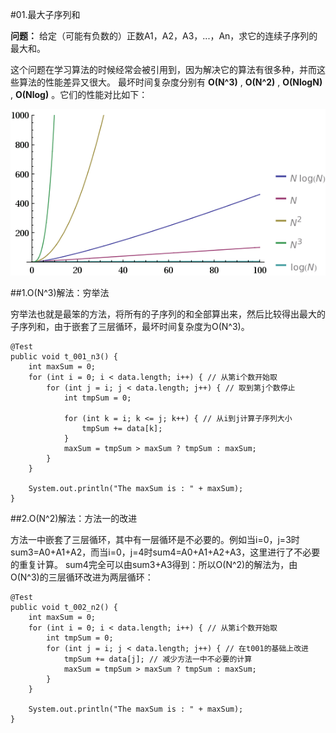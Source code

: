 #01.最大子序列和

 **问题：** 给定（可能有负数的）正数A1，A2，A3，...，An，求它的连续子序列的最大和。
 
 这个问题在学习算法的时候经常会被引用到，因为解决它的算法有很多种，并而这些算法的性能差异又很大。
 最坏时间复杂度分别有 **O(N^3)** , **O(N^2)** , **O(NlogN)** , **O(Nlog)** 。它们的性能对比如下：
 
 <img src="images/01-01.gif"/>
 
##1.O(N^3)解法：穷举法
 
 穷举法也就是最笨的方法，将所有的子序列的和全部算出来，然后比较得出最大的子序列和，由于嵌套了三层循环，最坏时间复杂度为O(N^3)。
 
	@Test
	public void t_001_n3() {
		int maxSum = 0;
		for (int i = 0; i < data.length; i++) { // 从第i个数开始取
			for (int j = i; j < data.length; j++) { // 取到第j个数停止
				int tmpSum = 0;

				for (int k = i; k <= j; k++) { // 从i到j计算子序列大小
					tmpSum += data[k];
				}
				maxSum = tmpSum > maxSum ? tmpSum : maxSum;
			}
		}

		System.out.println("The maxSum is : " + maxSum);
	}
	
##2.O(N^2)解法：方法一的改进

 方法一中嵌套了三层循环，其中有一层循环是不必要的。例如当i=0，j=3时sum3=A0+A1+A2，而当i=0，j=4时sum4=A0+A1+A2+A3，这里进行了不必要的重复计算。
 sum4完全可以由sum3+A3得到：所以O(N^2)的解法为，由O(N^3)的三层循环改进为两层循环：
 
	@Test
	public void t_002_n2() {
		int maxSum = 0;
		for (int i = 0; i < data.length; i++) { // 从第i个数开始取
			int tmpSum = 0;
			for (int j = i; j < data.length; j++) { // 在t001的基础上改进
				tmpSum += data[j]; // 减少方法一中不必要的计算
				maxSum = tmpSum > maxSum ? tmpSum : maxSum;
			}
		}

		System.out.println("The maxSum is : " + maxSum);
	}
	
	
	
 
 
